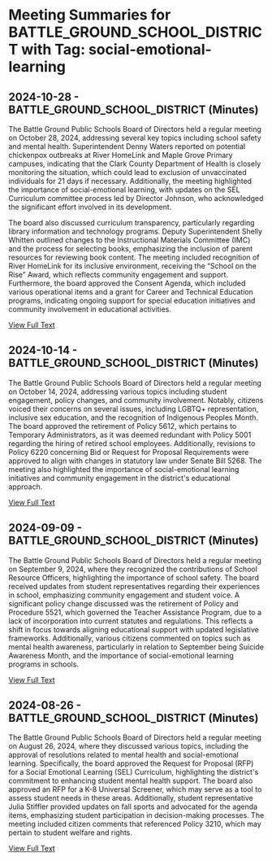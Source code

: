 # Meeting Summaries for BATTLE_GROUND_SCHOOL_DISTRICT with Tag: social-emotional-learning

## 2024-10-28 - BATTLE_GROUND_SCHOOL_DISTRICT (Minutes)

The Battle Ground Public Schools Board of Directors held a regular meeting on October 28, 2024, addressing several key topics including school safety and mental health. Superintendent Denny Waters reported on potential chickenpox outbreaks at River HomeLink and Maple Grove Primary campuses, indicating that the Clark County Department of Health is closely monitoring the situation, which could lead to exclusion of unvaccinated individuals for 21 days if necessary. Additionally, the meeting highlighted the importance of social-emotional learning, with updates on the SEL Curriculum committee process led by Director Johnson, who acknowledged the significant effort involved in its development.

The board also discussed curriculum transparency, particularly regarding library information and technology programs. Deputy Superintendent Shelly Whitten outlined changes to the Instructional Materials Committee (IMC) and the process for selecting books, emphasizing the inclusion of parent resources for reviewing book content. The meeting included recognition of River HomeLink for its inclusive environment, receiving the “School on the Rise” Award, which reflects community engagement and support. Furthermore, the board approved the Consent Agenda, which included various operational items and a grant for Career and Technical Education programs, indicating ongoing support for special education initiatives and community involvement in educational activities.

[View Full Text](https://raw.githubusercontent.com/VoronoiPerspectives/WashingtonStateSchoolBoardExplorer/refs/heads/main/data/countries/usa/states/wa/counties/clark/school_boards/battle_ground_school_district/2024/2024-10-28-minutes.txt)

## 2024-10-14 - BATTLE_GROUND_SCHOOL_DISTRICT (Minutes)

The Battle Ground Public Schools Board of Directors held a regular meeting on October 14, 2024, addressing various topics including student engagement, policy changes, and community involvement. Notably, citizens voiced their concerns on several issues, including LGBTQ+ representation, inclusive sex education, and the recognition of Indigenous Peoples Month. The board approved the retirement of Policy 5612, which pertains to Temporary Administrators, as it was deemed redundant with Policy 5001 regarding the hiring of retired school employees. Additionally, revisions to Policy 6220 concerning Bid or Request for Proposal Requirements were approved to align with changes in statutory law under Senate Bill 5268. The meeting also highlighted the importance of social-emotional learning initiatives and community engagement in the district's educational approach.

[View Full Text](https://raw.githubusercontent.com/VoronoiPerspectives/WashingtonStateSchoolBoardExplorer/refs/heads/main/data/countries/usa/states/wa/counties/clark/school_boards/battle_ground_school_district/2024/2024-10-14-minutes.txt)

## 2024-09-09 - BATTLE_GROUND_SCHOOL_DISTRICT (Minutes)

The Battle Ground Public Schools Board of Directors held a regular meeting on September 9, 2024, where they recognized the contributions of School Resource Officers, highlighting the importance of school safety. The board received updates from student representatives regarding their experiences in school, emphasizing community engagement and student voice. A significant policy change discussed was the retirement of Policy and Procedure 5521, which governed the Teacher Assistance Program, due to a lack of incorporation into current statutes and regulations. This reflects a shift in focus towards aligning educational support with updated legislative frameworks. Additionally, various citizens commented on topics such as mental health awareness, particularly in relation to September being Suicide Awareness Month, and the importance of social-emotional learning programs in schools.

[View Full Text](https://raw.githubusercontent.com/VoronoiPerspectives/WashingtonStateSchoolBoardExplorer/refs/heads/main/data/countries/usa/states/wa/counties/clark/school_boards/battle_ground_school_district/2024/2024-09-09-minutes.txt)

## 2024-08-26 - BATTLE_GROUND_SCHOOL_DISTRICT (Minutes)

The Battle Ground Public Schools Board of Directors held a regular meeting on August 26, 2024, where they discussed various topics, including the approval of resolutions related to mental health and social-emotional learning. Specifically, the board approved the Request for Proposal (RFP) for a Social Emotional Learning (SEL) Curriculum, highlighting the district's commitment to enhancing student mental health support. The board also approved an RFP for a K-8 Universal Screener, which may serve as a tool to assess student needs in these areas. Additionally, student representative Julia Stiffler provided updates on fall sports and advocated for the agenda items, emphasizing student participation in decision-making processes. The meeting included citizen comments that referenced Policy 3210, which may pertain to student welfare and rights.

[View Full Text](https://raw.githubusercontent.com/VoronoiPerspectives/WashingtonStateSchoolBoardExplorer/refs/heads/main/data/countries/usa/states/wa/counties/clark/school_boards/battle_ground_school_district/2024/2024-08-26-minutes.txt)


